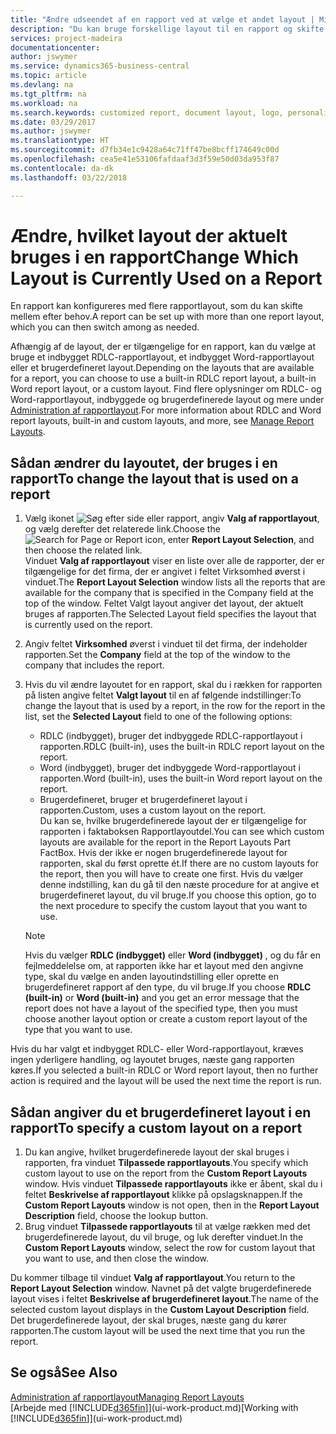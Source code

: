 ```yaml
---
title: "Ændre udseendet af en rapport ved at vælge et andet layout | Microsoft Docs"
description: "Du kan bruge forskellige layout til en rapport og skifte mellem layout for at ændre udseendet af en rapport."
services: project-madeira
documentationcenter: 
author: jswymer
ms.service: dynamics365-business-central
ms.topic: article
ms.devlang: na
ms.tgt_pltfrm: na
ms.workload: na
ms.search.keywords: customized report, document layout, logo, personalize
ms.date: 03/29/2017
ms.author: jswymer
ms.translationtype: HT
ms.sourcegitcommit: d7fb34e1c9428a64c71ff47be8bcff174649c00d
ms.openlocfilehash: cea5e41e53106fafdaaf3d3f59e50d03da953f87
ms.contentlocale: da-dk
ms.lasthandoff: 03/22/2018

---
```

# <a name="change-which-layout-is-currently-used-on-a-report"></a><span data-ttu-id="04da9-103">Ændre, hvilket layout der aktuelt bruges i en rapport</span><span class="sxs-lookup"><span data-stu-id="04da9-103">Change Which Layout is Currently Used on a Report</span></span>
<span data-ttu-id="04da9-104">En rapport kan konfigureres med flere rapportlayout, som du kan skifte mellem efter behov.</span><span class="sxs-lookup"><span data-stu-id="04da9-104">A report can be set up with more than one report layout, which you can then switch among as needed.</span></span>

<span data-ttu-id="04da9-105">Afhængig af de layout, der er tilgængelige for en rapport, kan du vælge at bruge et indbygget RDLC-rapportlayout, et indbygget Word-rapportlayout eller et brugerdefineret layout.</span><span class="sxs-lookup"><span data-stu-id="04da9-105">Depending on the layouts that are available for a report, you can choose to use a built-in RDLC report layout, a built-in Word report layout, or a custom layout.</span></span> <span data-ttu-id="04da9-106">Find flere oplysninger om RDLC- og Word-rapportlayout, indbyggede og brugerdefinerede layout og mere under [Administration af rapportlayout](ui-manage-report-layouts.md).</span><span class="sxs-lookup"><span data-stu-id="04da9-106">For more information about RDLC and Word report layouts, built-in and custom layouts, and more, see [Manage Report Layouts](ui-manage-report-layouts.md).</span></span>

## <a name="to-change-the-layout-that-is-used-on-a-report"></a><span data-ttu-id="04da9-107">Sådan ændrer du layoutet, der bruges i en rapport</span><span class="sxs-lookup"><span data-stu-id="04da9-107">To change the layout that is used on a report</span></span>
1. <span data-ttu-id="04da9-108">Vælg ikonet ![Søg efter side eller rapport](media/ui-search/search_small.png "Ikonet Søg efter side eller rapport"), angiv **Valg af rapportlayout**, og vælg derefter det relaterede link.</span><span class="sxs-lookup"><span data-stu-id="04da9-108">Choose the ![Search for Page or Report](media/ui-search/search_small.png "Search for Page or Report icon") icon, enter **Report Layout Selection**, and then choose the related link.</span></span>  
   <span data-ttu-id="04da9-109">Vinduet **Valg af rapportlayout** viser en liste over alle de rapporter, der er tilgængelige for det firma, der er angivet i feltet Virksomhed øverst i vinduet.</span><span class="sxs-lookup"><span data-stu-id="04da9-109">The **Report Layout Selection** window lists all the reports that are available for the company that is specified in the Company field at the top of the window.</span></span> <span data-ttu-id="04da9-110">Feltet Valgt layout angiver det layout, der aktuelt bruges af rapporten.</span><span class="sxs-lookup"><span data-stu-id="04da9-110">The Selected Layout field specifies the layout that is currently used on the report.</span></span>
2. <span data-ttu-id="04da9-111">Angiv feltet **Virksomhed** øverst i vinduet til det firma, der indeholder rapporten.</span><span class="sxs-lookup"><span data-stu-id="04da9-111">Set the **Company** field at the top of the window to the company that includes the report.</span></span>
3. <span data-ttu-id="04da9-112">Hvis du vil ændre layoutet for en rapport, skal du i rækken for rapporten på listen angive feltet **Valgt layout** til en af følgende indstillinger:</span><span class="sxs-lookup"><span data-stu-id="04da9-112">To change the layout that is used by a report, in the row for the report in the list, set the **Selected Layout** field to one of the following options:</span></span>
   * <span data-ttu-id="04da9-113">RDLC (indbygget), bruger det indbyggede RDLC-rapportlayout i rapporten.</span><span class="sxs-lookup"><span data-stu-id="04da9-113">RDLC (built-in), uses the built-in RDLC report layout on the report.</span></span>
   * <span data-ttu-id="04da9-114">Word (indbygget), bruger det indbyggede Word-rapportlayout i rapporten.</span><span class="sxs-lookup"><span data-stu-id="04da9-114">Word (built-in), uses the built-in Word report layout on the report.</span></span>
   * <span data-ttu-id="04da9-115">Brugerdefineret, bruger et brugerdefineret layout i rapporten.</span><span class="sxs-lookup"><span data-stu-id="04da9-115">Custom, uses a custom layout on the report.</span></span>  
     <span data-ttu-id="04da9-116">Du kan se, hvilke brugerdefinerede layout der er tilgængelige for rapporten i faktaboksen Rapportlayoutdel.</span><span class="sxs-lookup"><span data-stu-id="04da9-116">You can see which custom layouts are available for the report in the Report Layouts Part FactBox.</span></span> <span data-ttu-id="04da9-117">Hvis der ikke er nogen brugerdefinerede layout for rapporten, skal du først oprette ét.</span><span class="sxs-lookup"><span data-stu-id="04da9-117">If there are no custom layouts for the report, then you will have to create one first.</span></span> <span data-ttu-id="04da9-118">Hvis du vælger denne indstilling, kan du gå til den næste procedure for at angive et brugerdefineret layout, du vil bruge.</span><span class="sxs-lookup"><span data-stu-id="04da9-118">If you choose this option, go to the next procedure to specify the custom layout that you want to use.</span></span>

    > [!NOTE]  
    >   <span data-ttu-id="04da9-119">Hvis du vælger **RDLC (indbygget)** eller **Word (indbygget)** , og du får en fejlmeddelelse om, at rapporten ikke har et layout med den angivne type, skal du vælge en anden layoutindstilling eller oprette en brugerdefineret rapport af den type, du vil bruge.</span><span class="sxs-lookup"><span data-stu-id="04da9-119">If you choose **RDLC (built-in)** or **Word (built-in)** and you get an error message that the report does not have a layout of the specified type, then you must choose another layout option or create a custom report layout of the type that you want to use.</span></span>

<span data-ttu-id="04da9-120">Hvis du har valgt et indbygget RDLC- eller Word-rapportlayout, kræves ingen yderligere handling, og layoutet bruges, næste gang rapporten køres.</span><span class="sxs-lookup"><span data-stu-id="04da9-120">If you selected a built-in RDLC or Word report layout, then no further action is required and the layout will be used the next time the report is run.</span></span>

## <a name="to-specify-a-custom-layout-on-a-report"></a><span data-ttu-id="04da9-121">Sådan angiver du et brugerdefineret layout i en rapport</span><span class="sxs-lookup"><span data-stu-id="04da9-121">To specify a custom layout on a report</span></span>
1. <span data-ttu-id="04da9-122">Du kan angive, hvilket brugerdefinerede layout der skal bruges i rapporten, fra vinduet **Tilpassede rapportlayouts**.</span><span class="sxs-lookup"><span data-stu-id="04da9-122">You specify which custom layout to use on the report from the **Custom Report Layouts** window.</span></span> <span data-ttu-id="04da9-123">Hvis vinduet **Tilpassede rapportlayouts** ikke er åbent, skal du i feltet **Beskrivelse af rapportlayout** klikke på opslagsknappen.</span><span class="sxs-lookup"><span data-stu-id="04da9-123">If the **Custom Report Layouts** window is not open, then in the **Report Layout Description** field, choose the lookup button.</span></span>
2. <span data-ttu-id="04da9-124">Brug vinduet **Tilpassede rapportlayouts** til at vælge rækken med det brugerdefinerede layout, du vil bruge, og luk derefter vinduet.</span><span class="sxs-lookup"><span data-stu-id="04da9-124">In the **Custom Report Layouts** window, select the row for custom layout that you want to use, and then close the window.</span></span>

<span data-ttu-id="04da9-125">Du kommer tilbage til vinduet **Valg af rapportlayout**.</span><span class="sxs-lookup"><span data-stu-id="04da9-125">You return to the **Report Layout Selection** window.</span></span> <span data-ttu-id="04da9-126">Navnet på det valgte brugerdefinerede layout vises i feltet **Beskrivelse af brugerdefineret layout**.</span><span class="sxs-lookup"><span data-stu-id="04da9-126">The name of the selected custom layout displays in the **Custom Layout Description** field.</span></span> <span data-ttu-id="04da9-127">Det brugerdefinerede layout, der skal bruges, næste gang du kører rapporten.</span><span class="sxs-lookup"><span data-stu-id="04da9-127">The custom layout will be used the next time that you run the report.</span></span>

## <a name="see-also"></a><span data-ttu-id="04da9-128">Se også</span><span class="sxs-lookup"><span data-stu-id="04da9-128">See Also</span></span>
[<span data-ttu-id="04da9-129">Administration af rapportlayout</span><span class="sxs-lookup"><span data-stu-id="04da9-129">Managing Report Layouts</span></span>](ui-manage-report-layouts.md)  
<span data-ttu-id="04da9-130">[Arbejde med [!INCLUDE[d365fin](includes/d365fin_md.md)]](ui-work-product.md)</span><span class="sxs-lookup"><span data-stu-id="04da9-130">[Working with [!INCLUDE[d365fin](includes/d365fin_md.md)]](ui-work-product.md)</span></span>

